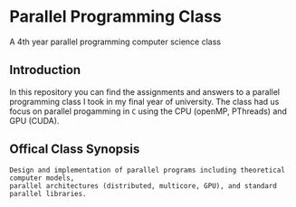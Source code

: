 # Parallel Programming Class
A 4th year parallel programming computer science class

## Introduction
In this repository you can find the assignments and answers to a parallel programming class I took in my
final year of university. The class had us focus on parallel progamming in `C` using the CPU (openMP, PThreads)
and GPU (CUDA).


## Offical Class Synopsis
```
Design and implementation of parallel programs including theoretical computer models, 
parallel architectures (distributed, multicore, GPU), and standard parallel libraries. 
```
